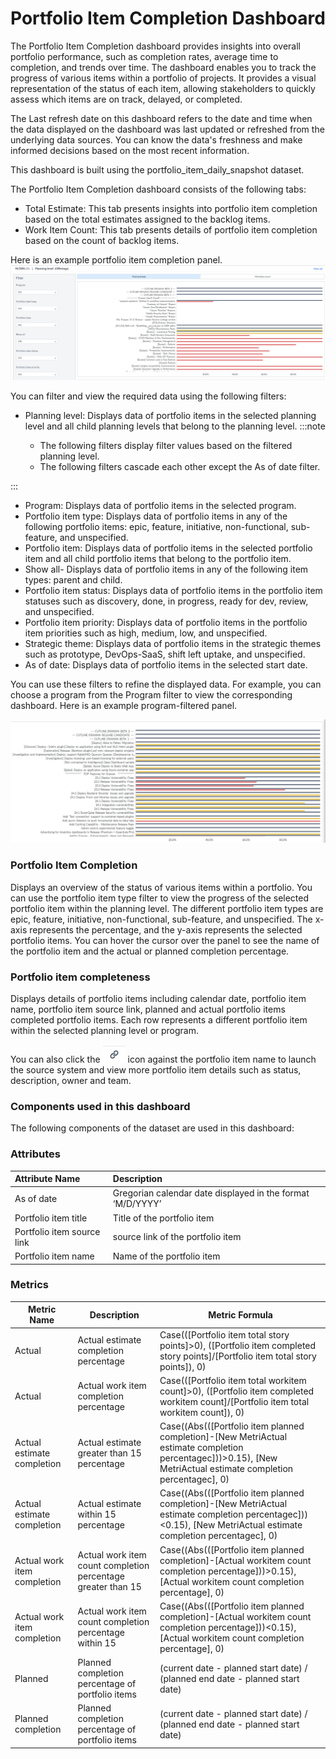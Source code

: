 # Portfolio Item Completion Dashboard

The Portfolio Item Completion dashboard provides insights into overall portfolio performance, such as completion rates, average time to completion, and trends over time. The dashboard enables you to track the progress of various items within a portfolio of projects. It provides a visual representation of the status of each item, allowing stakeholders to quickly assess which items are on track, delayed, or completed.

The Last refresh date on this dashboard refers to the date and time when the data displayed on the dashboard was last updated or refreshed from the underlying data sources. You can know the data's freshness and make informed decisions based on the most recent information.

This dashboard is built using the portfolio_item_daily_snapshot dataset.

The Portfolio Item Completion dashboard consists of the following tabs:
- Total Estimate: This tab presents insights into portfolio item completion based on the total estimates assigned to the backlog items.
- Work Item Count: This tab presents details of portfolio item completion based on the count of backlog items.

Here is an example portfolio item completion panel.
![Portfolio Item Completion](./images/portfolio_item_completion.PNG)

You can filter and view the required data using the following filters:

- Planning level: Displays data of portfolio items in the selected planning level and all child planning levels that belong to the planning level.
:::note

  - The following filters display filter values based on the filtered planning level.
  - The following filters cascade each other except the As of date filter.

:::
- Program: Displays data of portfolio items in the selected program.
- Portfolio item type: Displays data of portfolio items in any of the following portfolio items: epic, feature, initiative, non-functional, sub-feature, and unspecified.
- Portfolio item: Displays data of portfolio items in the selected portfolio item and all child portfolio items that belong to the portfolio item.
- Show all- Displays data of portfolio items in any of the following item types: parent and child. 
- Portfolio item status: Displays data of portfolio items in the portfolio item statuses such as discovery, done, in progress, ready for dev, review, and unspecified.
- Portfolio item priority: Displays data of portfolio items in the portfolio item priorities such as high, medium, low, and unspecified.
- Strategic theme: Displays data of portfolio items in the strategic themes such as prototype, DevOps-SaaS, shift left uptake, and unspecified.
- As of date: Displays data of portfolio items in the selected start date.

You can use these filters to refine the displayed data. For example, you can choose a program from the Program filter to view the corresponding dashboard. Here is an example program-filtered panel.

![Portfolio Item Completion filtered panel](./images/portfolio_item_completion_filtered_panel.PNG)

### Portfolio Item Completion

Displays an overview of the status of various items within a portfolio. You can use the portfolio item type filter to view the progress of the selected portfolio item within the planning level. The different portfolio item types are epic, feature, initiative, non-functional, sub-feature, and unspecified.  The x-axis represents the percentage, and the y-axis represents the selected portfolio items. You can hover the cursor over the panel to see the name of the portfolio item and the actual or planned completion percentage.

### Portfolio item completeness

Displays details of portfolio items including calendar date, portfolio item name,  portfolio item source link, planned and actual portfolio items completed portfolio items. Each row represents a different portfolio item within the selected planning level or program. 

You can also click the ![source](./images/source_icon.PNG) icon against the portfolio item name to launch the source system and view more portfolio item details such as status, description, owner and team.



### Components used in this dashboard
The following components of the dataset are used in this dashboard:

### Attributes
| Attribute Name  | Description |
|:-------------|:------------|
|As of date|Gregorian calendar date displayed in the format ‘M/D/YYYY’|
|Portfolio item title|Title of the portfolio item|
|Portfolio item source link|source link of the portfolio item|
|Portfolio item name|Name of the portfolio item|

### Metrics
| Metric Name  | Description |Metric Formula|
|-------------|------------|-------------|
|Actual|Actual estimate completion percentage|Case(([Portfolio item total story points]>0), ([Portfolio item completed story points]/[Portfolio item total story points]), 0)|
|Actual|Actual work item completion percentage|Case(([Portfolio item total workitem count]>0), ([Portfolio item completed workitem count]/[Portfolio item total workitem count]), 0)|
|Actual estimate completion|Actual estimate greater than 15 percentage|Case((Abs(([Portfolio item planned completion]-[New MetriActual estimate completion percentagec]))>0.15), [New MetriActual estimate completion percentagec], 0)|
|Actual estimate completion|Actual estimate within 15 percentage|Case((Abs(([Portfolio item planned completion]-[New MetriActual estimate completion percentagec]))<0.15), [New MetriActual estimate completion percentagec], 0)|
|Actual work item completion |Actual work item count completion percentage greater than 15|Case((Abs(([Portfolio item planned completion]-[Actual workitem count completion percentage]))>0.15), [Actual workitem count completion percentage], 0)| 
|Actual work item completion |Actual work item count completion percentage within 15|Case((Abs(([Portfolio item planned completion]-[Actual workitem count completion percentage]))<0.15), [Actual workitem count completion percentage], 0)|
|Planned|Planned completion percentage of portfolio items|(current date - planned start date) / (planned end date - planned start date)| 
|Planned completion|Planned completion percentage of portfolio items|(current date - planned start date) / (planned end date - planned start date)|

